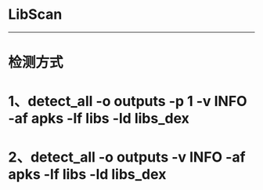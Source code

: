 # LibScan
------------------------
# 检测方式
# 1、detect_all  -o outputs -p 1 -v INFO -af apks -lf libs -ld libs_dex
# 2、detect_all  -o outputs -v INFO -af apks -lf libs -ld libs_dex